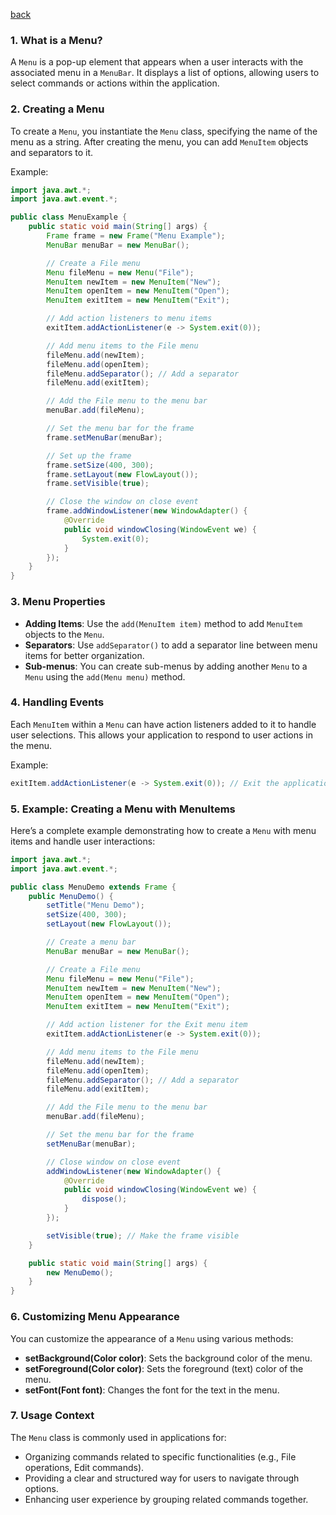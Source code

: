 [back](main.md)
### 1. **What is a Menu?**
A `Menu` is a pop-up element that appears when a user interacts with the associated menu in a `MenuBar`. It displays a list of options, allowing users to select commands or actions within the application.

### 2. **Creating a Menu**
To create a `Menu`, you instantiate the `Menu` class, specifying the name of the menu as a string. After creating the menu, you can add `MenuItem` objects and separators to it.

Example:
```java
import java.awt.*;
import java.awt.event.*;

public class MenuExample {
    public static void main(String[] args) {
        Frame frame = new Frame("Menu Example");
        MenuBar menuBar = new MenuBar();

        // Create a File menu
        Menu fileMenu = new Menu("File");
        MenuItem newItem = new MenuItem("New");
        MenuItem openItem = new MenuItem("Open");
        MenuItem exitItem = new MenuItem("Exit");

        // Add action listeners to menu items
        exitItem.addActionListener(e -> System.exit(0));

        // Add menu items to the File menu
        fileMenu.add(newItem);
        fileMenu.add(openItem);
        fileMenu.addSeparator(); // Add a separator
        fileMenu.add(exitItem);

        // Add the File menu to the menu bar
        menuBar.add(fileMenu);

        // Set the menu bar for the frame
        frame.setMenuBar(menuBar);

        // Set up the frame
        frame.setSize(400, 300);
        frame.setLayout(new FlowLayout());
        frame.setVisible(true);

        // Close the window on close event
        frame.addWindowListener(new WindowAdapter() {
            @Override
            public void windowClosing(WindowEvent we) {
                System.exit(0);
            }
        });
    }
}
```

### 3. **Menu Properties**
- **Adding Items**: Use the `add(MenuItem item)` method to add `MenuItem` objects to the `Menu`.
- **Separators**: Use `addSeparator()` to add a separator line between menu items for better organization.
- **Sub-menus**: You can create sub-menus by adding another `Menu` to a `Menu` using the `add(Menu menu)` method.

### 4. **Handling Events**
Each `MenuItem` within a `Menu` can have action listeners added to it to handle user selections. This allows your application to respond to user actions in the menu.

Example:
```java
exitItem.addActionListener(e -> System.exit(0)); // Exit the application
```

### 5. **Example: Creating a Menu with MenuItems**
Here’s a complete example demonstrating how to create a `Menu` with menu items and handle user interactions:

```java
import java.awt.*;
import java.awt.event.*;

public class MenuDemo extends Frame {
    public MenuDemo() {
        setTitle("Menu Demo");
        setSize(400, 300);
        setLayout(new FlowLayout());

        // Create a menu bar
        MenuBar menuBar = new MenuBar();

        // Create a File menu
        Menu fileMenu = new Menu("File");
        MenuItem newItem = new MenuItem("New");
        MenuItem openItem = new MenuItem("Open");
        MenuItem exitItem = new MenuItem("Exit");

        // Add action listener for the Exit menu item
        exitItem.addActionListener(e -> System.exit(0));

        // Add menu items to the File menu
        fileMenu.add(newItem);
        fileMenu.add(openItem);
        fileMenu.addSeparator(); // Add a separator
        fileMenu.add(exitItem);

        // Add the File menu to the menu bar
        menuBar.add(fileMenu);

        // Set the menu bar for the frame
        setMenuBar(menuBar);

        // Close window on close event
        addWindowListener(new WindowAdapter() {
            @Override
            public void windowClosing(WindowEvent we) {
                dispose();
            }
        });

        setVisible(true); // Make the frame visible
    }

    public static void main(String[] args) {
        new MenuDemo();
    }
}
```

### 6. **Customizing Menu Appearance**
You can customize the appearance of a `Menu` using various methods:
- **setBackground(Color color)**: Sets the background color of the menu.
- **setForeground(Color color)**: Sets the foreground (text) color of the menu.
- **setFont(Font font)**: Changes the font for the text in the menu.

### 7. **Usage Context**
The `Menu` class is commonly used in applications for:
- Organizing commands related to specific functionalities (e.g., File operations, Edit commands).
- Providing a clear and structured way for users to navigate through options.
- Enhancing user experience by grouping related commands together.